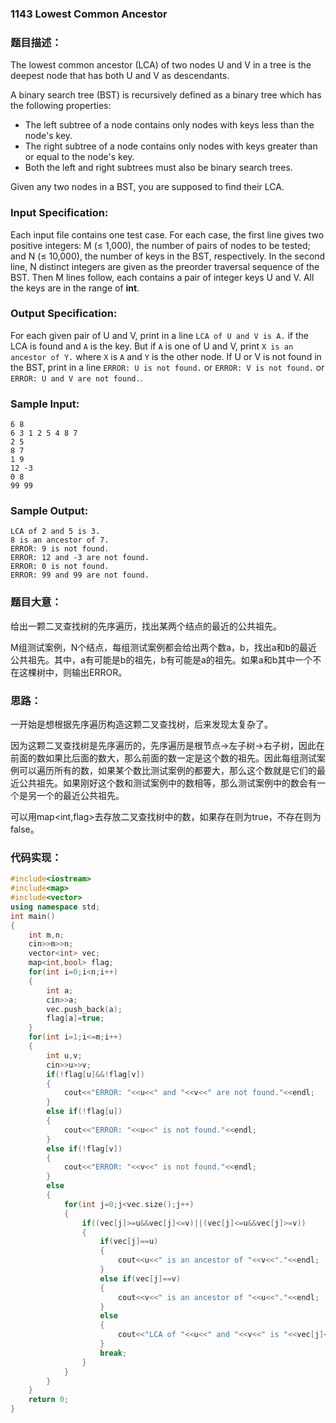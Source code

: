 ### **1143** **Lowest Common Ancestor**

### 题目描述：

The lowest common ancestor (LCA) of two nodes U and V in a tree is the deepest node that has both U and V as descendants.

A binary search tree (BST) is recursively defined as a binary tree which has the following properties:

- The left subtree of a node contains only nodes with keys less than the node's key.
- The right subtree of a node contains only nodes with keys greater than or equal to the node's key.
- Both the left and right subtrees must also be binary search trees.

Given any two nodes in a BST, you are supposed to find their LCA.

### Input Specification:

Each input file contains one test case. For each case, the first line gives two positive integers: M (≤ 1,000), the number of pairs of nodes to be tested; and N (≤ 10,000), the number of keys in the BST, respectively. In the second line, N distinct integers are given as the preorder traversal sequence of the BST. Then M lines follow, each contains a pair of integer keys U and V. All the keys are in the range of **int**.

### Output Specification:

For each given pair of U and V, print in a line `LCA of U and V is A.` if the LCA is found and `A` is the key. But if `A` is one of U and V, print `X is an ancestor of Y.` where `X` is `A` and `Y` is the other node. If U or V is not found in the BST, print in a line `ERROR: U is not found.` or `ERROR: V is not found.` or `ERROR: U and V are not found.`.

### Sample Input:

```in
6 8
6 3 1 2 5 4 8 7
2 5
8 7
1 9
12 -3
0 8
99 99
```

### Sample Output:

```out
LCA of 2 and 5 is 3.
8 is an ancestor of 7.
ERROR: 9 is not found.
ERROR: 12 and -3 are not found.
ERROR: 0 is not found.
ERROR: 99 and 99 are not found.
```

### 题目大意：

给出一颗二叉查找树的先序遍历，找出某两个结点的最近的公共祖先。

M组测试案例，N个结点，每组测试案例都会给出两个数a，b，找出a和b的最近公共祖先。其中，a有可能是b的祖先，b有可能是a的祖先。如果a和b其中一个不在这棵树中，则输出ERROR。

### 思路：

一开始是想根据先序遍历构造这颗二叉查找树，后来发现太复杂了。

因为这颗二叉查找树是先序遍历的，先序遍历是根节点->左子树->右子树，因此在前面的数如果比后面的数大，那么前面的数一定是这个数的祖先。因此每组测试案例可以遍历所有的数，如果某个数比测试案例的都要大，那么这个数就是它们的最近公共祖先。如果刚好这个数和测试案例中的数相等，那么测试案例中的数会有一个是另一个的最近公共祖先。

可以用map<int,flag>去存放二叉查找树中的数，如果存在则为true，不存在则为false。

### 代码实现：

```c++
#include<iostream>
#include<map>
#include<vector>
using namespace std;
int main()
{
    int m,n;
    cin>>m>>n;
    vector<int> vec;
    map<int,bool> flag;
    for(int i=0;i<n;i++)
    {
        int a;
        cin>>a;
        vec.push_back(a);
        flag[a]=true;
    }
    for(int i=1;i<=m;i++)
    {
        int u,v;
        cin>>u>>v;
        if(!flag[u]&&!flag[v])
        {
            cout<<"ERROR: "<<u<<" and "<<v<<" are not found."<<endl;
        }
        else if(!flag[u])
        {
            cout<<"ERROR: "<<u<<" is not found."<<endl;
        }
        else if(!flag[v])
        {
            cout<<"ERROR: "<<v<<" is not found."<<endl;
        }
        else
        {
            for(int j=0;j<vec.size();j++)
            {
                if((vec[j]>=u&&vec[j]<=v)||(vec[j]<=u&&vec[j]>=v))
                {
                    if(vec[j]==u)
                    {
                        cout<<u<<" is an ancestor of "<<v<<"."<<endl;
                    }
                    else if(vec[j]==v)
                    {
                        cout<<v<<" is an ancestor of "<<u<<"."<<endl;
                    }
                    else
                    {
                        cout<<"LCA of "<<u<<" and "<<v<<" is "<<vec[j]<<"."<<endl;
                    }
                    break;
                }
            }
        }
    }
    return 0;
}
```

